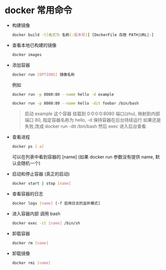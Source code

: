 # docker 常用命令


- 构建镜像
  
  ```bash
  docker build -t[格式为 名称[:版本号]] [DockerFile 存放 PATH|URL|-]
  ```
  
- 查看本地已构建的镜像

  ```bash
  docker images
  ```

- 添加容器

  ```bash
  docker run [OPTIONS] 镜像名称
  ```

  例如

  ```bash
  docker run -p 8080:80 --name hello -d example
  ```

  ```bash
  docker run -p 8080:80 --name hello -dit foobar /bin/bash
  ```

  > 启动 example 这个容器 挂载到 0:0:0:0:8080 端口(zhu), 映射到内部端口 80,
  > 指定容器名称为 hello, -d 保持容器在后台持续运行
  > 如果还是失败,改成 docker run -dit /bin/bash 然后 exec 进入后台查看

- 查看进程

  ```bash
  docker ps [-a]
  ```

  可以在列表中看到容器的 [name] (如果 docker run 参数没有提供 name, 默认会随机一个)

- 启动和停止容器 (真正的启动)

  ```bash
  docker start | stop [name]
  ```

- 查看容器的日志

  ```bash
  docker logs [name] [-f 启用日志的监听模式]
  ```

- 进入容器内部 调用 bash

  ```bash
  docker exec -it [name] /bin/sh
  ```

- 卸载容器

  ```bash
  docker rm [name]
  ```

- 卸载镜像
  ```bash
  docker rmi [name]
  ```
